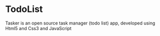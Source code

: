 # TodoList
Tasker is an open source task manager (todo list) app, developed using Html5 and Css3 and JavaScript
